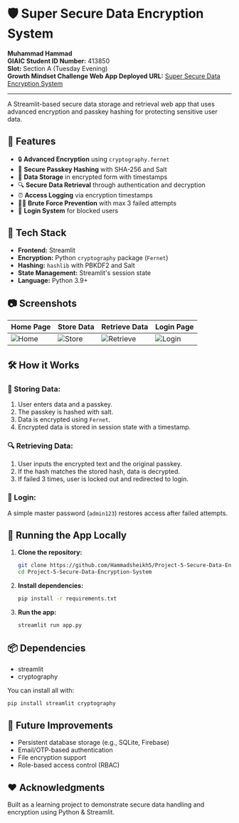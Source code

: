 # 🛡️ Super Secure Data Encryption System

**Muhammad Hammad**  
**GIAIC Student ID Number:** 413850  
**Slot:** Section A (Tuesday Evening)  
**Growth Mindset Challenge Web App Deployed URL:** [Super Secure Data Encryption System](https://project-5-secure-data-encryption-system-12.streamlit.app/)

---

A Streamlit-based secure data storage and retrieval web app that uses advanced encryption and passkey hashing for protecting sensitive user data.

## 🚀 Features

- 🔒 **Advanced Encryption** using `cryptography.fernet`
- 🔑 **Secure Passkey Hashing** with SHA-256 and Salt
- 📂 **Data Storage** in encrypted form with timestamps
- 🔍 **Secure Data Retrieval** through authentication and decryption
- ⏰ **Access Logging** via encryption timestamps
- 👮‍♂️ **Brute Force Prevention** with max 3 failed attempts
- 🔐 **Login System** for blocked users

## 🧱 Tech Stack

- **Frontend:** Streamlit
- **Encryption:** Python `cryptography` package (`Fernet`)
- **Hashing:** `hashlib` with PBKDF2 and Salt
- **State Management:** Streamlit's session state
- **Language:** Python 3.9+

## 📷 Screenshots

| Home Page | Store Data | Retrieve Data | Login Page |
|-----------|------------|----------------|-------------|
| ![Home](screenshots/home.png) | ![Store](screenshots/store.png) | ![Retrieve](screenshots/retrieve.png) | ![Login](screenshots/login.png) |

## 🛠️ How it Works

### 🔐 Storing Data:
1. User enters data and a passkey.
2. The passkey is hashed with salt.
3. Data is encrypted using `Fernet`.
4. Encrypted data is stored in session state with a timestamp.

### 🔍 Retrieving Data:
1. User inputs the encrypted text and the original passkey.
2. If the hash matches the stored hash, data is decrypted.
3. If failed 3 times, user is locked out and redirected to login.

### 🔑 Login:
A simple master password (`admin123`) restores access after failed attempts.

## 🧪 Running the App Locally

1. **Clone the repository:**
   ```bash
   git clone https://github.com/Hammadsheikh5/Project-5-Secure-Data-Encryption-System
   cd Project-5-Secure-Data-Encryption-System
   ```

2. **Install dependencies:**
   ```bash
   pip install -r requirements.txt
   ```

3. **Run the app:**
   ```bash
   streamlit run app.py
   ```

## 📦 Dependencies

- streamlit
- cryptography

You can install all with:

```bash
pip install streamlit cryptography
```

## 🧠 Future Improvements

- Persistent database storage (e.g., SQLite, Firebase)
- Email/OTP-based authentication
- File encryption support
- Role-based access control (RBAC)


## ❤️ Acknowledgments

Built as a learning project to demonstrate secure data handling and encryption using Python & Streamlit.
